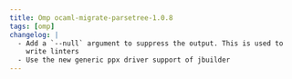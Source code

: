 ```yaml
---
title: Omp ocaml-migrate-parsetree-1.0.8
tags: [omp]
changelog: |
  - Add a `--null` argument to suppress the output. This is used to
    write linters
  - Use the new generic ppx driver support of jbuilder
---
```


